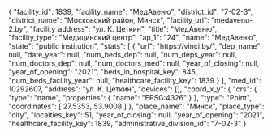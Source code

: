 {
    "facility_id": 1839,
    "facility_name": "МедАвеню",
    "district_id": "7-02-3",
    "district_name": "Московский район, Минск",
    "facility_url": "medavenu-2.by",
    "facility_address": "ул. К. Цеткин",
    "title": "МедАвеню",
    "facility_type": "Медицинский центр",
    "ap_1": "24",
    "name": "МедАвеню",
    "state": "public institution",
    "stats": [
        {
            "url": "https:\/\/vinci.by\/",
            "dep_name": null,
            "date_year": null,
            "num_beds_dep": null,
            "num_deps_year": null,
            "num_doctors_dep": null,
            "num_doctors_med": null,
            "year_of_closing": null,
            "year_of_opening": "2021",
            "beds_in_hospital_key": 845,
            "num_beds_facility_year": null,
            "healthcare_facility_key": 1839
        }
    ],
    "med_id": 10292607,
    "address": "ул. К. Цеткин",
    "devices": [],
    "coord_x_y": {
        "crs": {
            "type": "name",
            "properties": {
                "name": "EPSG:4326"
            }
        },
        "type": "Point",
        "coordinates": [
            27.5353,
            53.9008
        ]
    },
    "place_name": "Минск",
    "place_type": "city",
    "localties_key": 51,
    "year_of_closing": null,
    "year_of_opening": "2021",
    "healthcare_facility_key": 1839,
    "administrative_division_id": "7-02-3"
}